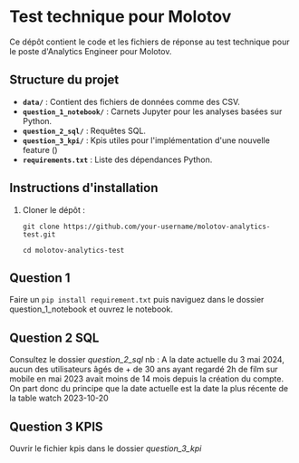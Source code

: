 # Test technique pour Molotov

Ce dépôt contient le code et les fichiers de réponse au test technique pour le poste d'Analytics Engineer pour Molotov.

## Structure du projet

- **`data/`** : Contient des fichiers de données comme des CSV.
- **`question_1_notebook/`** : Carnets Jupyter pour les analyses basées sur Python.
- **`question_2_sql/`** : Requêtes SQL.
- **`question_3_kpi/`** : Kpis utiles pour l'implémentation d'une nouvelle feature ()
- **`requirements.txt`** : Liste des dépendances Python.

## Instructions d'installation

1. Cloner le dépôt :

   ```shell
   git clone https://github.com/your-username/molotov-analytics-test.git
   ```
   
   ```shell
   cd molotov-analytics-test
   ```

## Question 1 
Faire un ```pip install requirement.txt```  puis naviguez dans le dossier question_1_notebook et ouvrez le notebook.

## Question 2 SQL 
Consultez le dossier *question_2_sql*
nb : A la date actuelle du 3 mai 2024, aucun des utilisateurs âgés de + de 30 ans ayant regardé 2h de film sur mobile en mai 2023 avait moins de 14 mois depuis la création du compte. On part donc du principe que la date actuelle est la date la plus récente de la table watch 2023-10-20


## Question 3 KPIS
Ouvrir le fichier kpis dans le dossier *question_3_kpi*